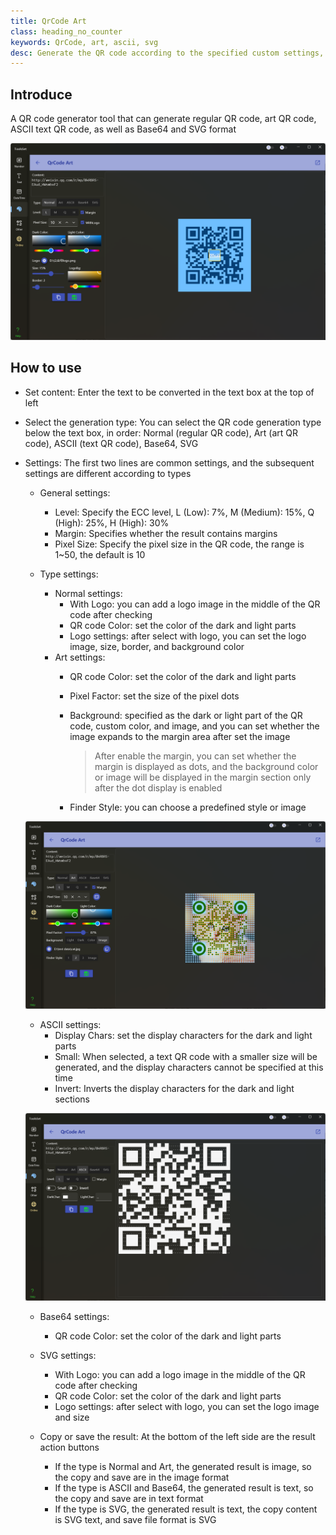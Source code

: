 ```yaml
---
title: QrCode Art
class: heading_no_counter
keywords: QrCode, art, ascii, svg
desc: Generate the QR code according to the specified custom settings, and support Ascii QR code and svg
---
```


## Introduce

A QR code generator tool that can generate regular QR code, art QR code, ASCII text QR code, as well as Base64 and SVG format

![](../../assets/images/ToolsSet/TSMQrCode0.png)

## How to use

* Set content: Enter the text to be converted in the text box at the top of left
* Select the generation type: You can select the QR code generation type below the text box, in order: Normal (regular QR code), Art (art QR code), ASCII (text QR code), Base64, SVG

* Settings: The first two lines are common settings, and the subsequent settings are different according to types
  * General settings:
    * Level: Specify the ECC level, L (Low): 7%, M (Medium): 15%, Q (High): 25%, H (High): 30%
    * Margin: Specifies whether the result contains margins
    * Pixel Size: Specify the pixel size in the QR code, the range is 1~50, the default is 10
  
  * Type settings:
    * Normal settings:
      * With Logo: you can add a logo image in the middle of the QR code after checking
      * QR code Color: set the color of the dark and light parts
      * Logo settings: after select with logo, you can set the logo image, size, border, and background color
    * Art settings:
      * QR code Color: set the color of the dark and light parts
      * Pixel Factor: set the size of the pixel dots
      * Background: specified as the dark or light part of the QR code, custom color, and image, and you can set whether the image expands to the margin area after set the image
        
        > After enable the margin, you can set whether the margin is displayed as dots, and the background color or image will be displayed in the margin section only after the dot display is enabled
      * Finder Style: you can choose a predefined style or image  

  ![Art QrCode](../../assets/images/ToolsSet/TSMQrCode1.png)

    * ASCII settings:
      * Display Chars: set the display characters for the dark and light parts
      * Small: When selected, a text QR code with a smaller size will be generated, and the display characters cannot be specified at this time
      * Invert: Inverts the display characters for the dark and light sections
    
  ![ASCII QrCode](../../assets/images/ToolsSet/TSMQrCode2.png)

    * Base64 settings:
      * QR code Color: set the color of the dark and light parts
    * SVG settings:
      * With Logo: you can add a logo image in the middle of the QR code after checking
      * QR code Color: set the color of the dark and light parts
      * Logo settings: after select with logo, you can set the logo image and size

  * Copy or save the result: At the bottom of the left side are the result action buttons
    * If the type is Normal and Art, the generated result is image, so the copy and save are in the image format
    * If the type is ASCII and Base64, the generated result is text, so the copy and save are in text format
    * If the type is SVG, the generated result is text, the copy content is SVG text, and save file format is SVG
  